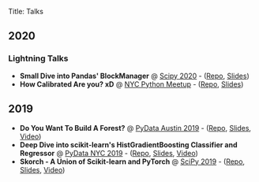 Title: Talks

## 2020

### Lightning Talks

- **Small Dive into Pandas' BlockManager** @ [Scipy 2020](https://www.scipy2020.scipy.org) - ([Repo](https://github.com/thomasjpfan/scipy-2020-lightning-talk-pandas-blockmanager), [Slides](https://github.com/thomasjpfan/scipy-2020-lightning-talk-pandas-blockmanager))
- **How Calibrated Are you? xD** @ [NYC Python Meetup](https://www.meetup.com/nycpython/) - ([Repo](https://github.com/thomasjpfan/nyc-python-2020-lightning-how-calibrated-are-you), [Slides](https://github.com/thomasjpfan/lightning-talks/blob/master/2020_01_23_how_calibrated_are_you/notebook.ipynb))

## 2019

- **Do You Want To Build A Forest?** @ [PyData Austin 2019](https://pydata.org/austin2019)  - ([Repo](https://github.com/thomasjpfan/pydata-2019-forest), [Slides](https://github.com/thomasjpfan/pydata-2019-forest/blob/master/presentation.pdf), [Video](https://www.youtube.com/watch?v=H01T_ICbJZY))
- **Deep Dive into scikit-learn's HistGradientBoosting Classifier and Regressor** @ [PyData NYC 2019](https://pydata.org/nyc2019) - ([Repo](https://github.com/thomasjpfan/pydata-2019-histgradientboosting), [Slides](https://github.com/thomasjpfan/pydata-2019-histgradientboosting/blob/master/presentation.pdf), [Video](https://youtu.be/J9QQ6l_HToU))
- **Skorch - A Union of Scikit-learn and PyTorch** @ [SciPy 2019](https://www.scipy2019.scipy.org) - ([Repo](https://github.com/thomasjpfan/pydata2018_dc_skorch), [Slides](https://github.com/thomasjpfan/pydata2018_dc_skorch/raw/master/slides.pdf), [Video](https://www.youtube.com/watch?v=0J7FaLk0bmQ))
